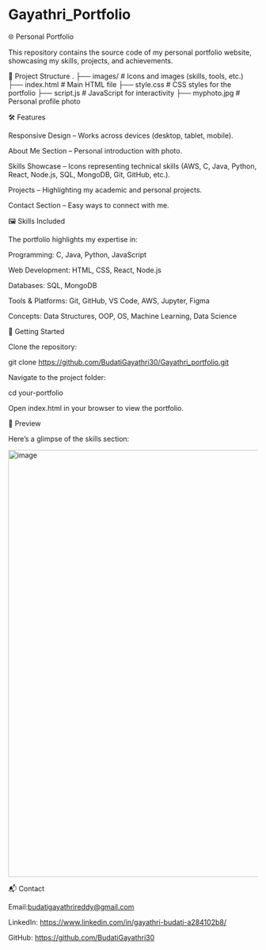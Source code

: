 # Gayathri_Portfolio

🌐 Personal Portfolio

This repository contains the source code of my personal portfolio website, showcasing my skills, projects, and achievements.

📂 Project Structure
.
├── images/           # Icons and images (skills, tools, etc.)
├── index.html        # Main HTML file
├── style.css         # CSS styles for the portfolio
├── script.js         # JavaScript for interactivity
├── myphoto.jpg       # Personal profile photo

🛠️ Features

Responsive Design – Works across devices (desktop, tablet, mobile).

About Me Section – Personal introduction with photo.

Skills Showcase – Icons representing technical skills (AWS, C, Java, Python, React, Node.js, SQL, MongoDB, Git, GitHub, etc.).

Projects – Highlighting my academic and personal projects.

Contact Section – Easy ways to connect with me.

🖼️ Skills Included

The portfolio highlights my expertise in:

Programming: C, Java, Python, JavaScript

Web Development: HTML, CSS, React, Node.js

Databases: SQL, MongoDB

Tools & Platforms: Git, GitHub, VS Code, AWS, Jupyter, Figma

Concepts: Data Structures, OOP, OS, Machine Learning, Data Science

🚀 Getting Started

Clone the repository:

git clone https://github.com/BudatiGayathri30/Gayathri_portfolio.git


Navigate to the project folder:

cd your-portfolio


Open index.html in your browser to view the portfolio.

📸 Preview

Here’s a glimpse of the skills section:

<img width="1899" height="863" alt="image" src="https://github.com/user-attachments/assets/f300f4a5-8d2e-4ba5-8060-153911bdf11f" />


📬 Contact

Email:budatigayathrireddy@gmail.com

LinkedIn: https://www.linkedin.com/in/gayathri-budati-a284102b8/

GitHub: https://github.com/BudatiGayathri30

